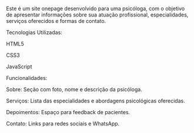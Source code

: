 Este é um site onepage desenvolvido para uma psicóloga, com o objetivo de apresentar informações sobre sua atuação profissional, especialidades, serviços oferecidos e formas de contato.

Tecnologias Utilizadas:

HTML5

CSS3

JavaScript

Funcionalidades:

Sobre: Seção com foto, nome e descrição da psicóloga.

Serviços: Lista das especialidades e abordagens psicológicas oferecidas.

Depoimentos: Espaço para feedback de pacientes.

Contato: Links para redes sociais e WhatsApp.

